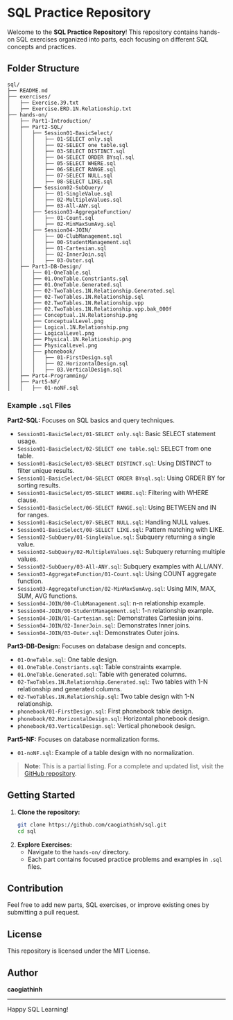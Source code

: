 # SQL Practice Repository

Welcome to the **SQL Practice Repository**! This repository contains hands-on SQL exercises organized into parts, each focusing on different SQL concepts and practices.

## Folder Structure

```
sql/
├── README.md
├── exercises/
│   ├── Exercise.39.txt
│   ├── Exercise.ERD.1N.Relationship.txt
├── hands-on/
│   ├── Part1-Introduction/
│   ├── Part2-SQL/
│   │   ├── Session01-BasicSelect/
│   │   │   ├── 01-SELECT only.sql
│   │   │   ├── 02-SELECT one table.sql
│   │   │   ├── 03-SELECT DISTINCT.sql
│   │   │   ├── 04-SELECT ORDER BYsql.sql
│   │   │   ├── 05-SELECT WHERE.sql
│   │   │   ├── 06-SELECT RANGE.sql
│   │   │   ├── 07-SELECT NULL.sql
│   │   │   ├── 08-SELECT LIKE.sql
│   │   ├── Session02-SubQuery/
│   │   │   ├── 01-SingleValue.sql
│   │   │   ├── 02-MultipleValues.sql
│   │   │   ├── 03-All-ANY.sql
│   │   ├── Session03-AggregateFunction/
│   │   │   ├── 01-Count.sql
│   │   │   ├── 02-MinMaxSumAvg.sql
│   │   ├── Session04-JOIN/
│   │   │   ├── 00-ClubManagement.sql
│   │   │   ├── 00-StudentManagement.sql
│   │   │   ├── 01-Cartesian.sql
│   │   │   ├── 02-InnerJoin.sql
│   │   │   ├── 03-Outer.sql
│   ├── Part3-DB-Design/
│   │   ├── 01-OneTable.sql
│   │   ├── 01.OneTable.Constriants.sql
│   │   ├── 01.OneTable.Generated.sql
│   │   ├── 02-TwoTables.1N.Relationship.Generated.sql
│   │   ├── 02-TwoTables.1N.Relationship.sql
│   │   ├── 02.TwoTables.1N.Relationship.vpp
│   │   ├── 02.TwoTables.1N.Relationship.vpp.bak_000f
│   │   ├── Conceptual.1N.Relationship.png
│   │   ├── ConceptualLevel.png
│   │   ├── Logical.1N.Relationship.png
│   │   ├── LogicalLevel.png
│   │   ├── Physical.1N.Relationship.png
│   │   ├── PhysicalLevel.png
│   │   ├── phonebook/
│   │   │   ├── 01-FirstDesign.sql
│   │   │   ├── 02.HorizontalDesign.sql
│   │   │   ├── 03.VerticalDesign.sql
│   ├── Part4-Programming/
│   ├── Part5-NF/
│   │   ├── 01-noNF.sql
```

### Example `.sql` Files

**Part2-SQL:** Focuses on SQL basics and query techniques.
- `Session01-BasicSelect/01-SELECT only.sql`: Basic SELECT statement usage.
- `Session01-BasicSelect/02-SELECT one table.sql`: SELECT from one table.
- `Session01-BasicSelect/03-SELECT DISTINCT.sql`: Using DISTINCT to filter unique results.
- `Session01-BasicSelect/04-SELECT ORDER BYsql.sql`: Using ORDER BY for sorting results.
- `Session01-BasicSelect/05-SELECT WHERE.sql`: Filtering with WHERE clause.
- `Session01-BasicSelect/06-SELECT RANGE.sql`: Using BETWEEN and IN for ranges.
- `Session01-BasicSelect/07-SELECT NULL.sql`: Handling NULL values.
- `Session01-BasicSelect/08-SELECT LIKE.sql`: Pattern matching with LIKE.
- `Session02-SubQuery/01-SingleValue.sql`: Subquery returning a single value.
- `Session02-SubQuery/02-MultipleValues.sql`: Subquery returning multiple values.
- `Session02-SubQuery/03-All-ANY.sql`: Subquery examples with ALL/ANY.
- `Session03-AggregateFunction/01-Count.sql`: Using COUNT aggregate function.
- `Session03-AggregateFunction/02-MinMaxSumAvg.sql`: Using MIN, MAX, SUM, AVG functions.
- `Session04-JOIN/00-ClubManagement.sql`: n-n relationship example.
- `Session04-JOIN/00-StudentManagement.sql`: 1-n relationship example.
- `Session04-JOIN/01-Cartesian.sql`: Demonstrates Cartesian joins.
- `Session04-JOIN/02-InnerJoin.sql`: Demonstrates Inner joins.
- `Session04-JOIN/03-Outer.sql`: Demonstrates Outer joins.

**Part3-DB-Design:** Focuses on database design and concepts.
- `01-OneTable.sql`: One table design.
- `01.OneTable.Constriants.sql`: Table constraints example.
- `01.OneTable.Generated.sql`: Table with generated columns.
- `02-TwoTables.1N.Relationship.Generated.sql`: Two tables with 1-N relationship and generated columns.
- `02-TwoTables.1N.Relationship.sql`: Two table design with 1-N relationship.
- `phonebook/01-FirstDesign.sql`: First phonebook table design.
- `phonebook/02.HorizontalDesign.sql`: Horizontal phonebook design.
- `phonebook/03.VerticalDesign.sql`: Vertical phonebook design.

**Part5-NF:** Focuses on database normalization forms.
- `01-noNF.sql`: Example of a table design with no normalization.

> **Note:** This is a partial listing. For a complete and updated list, visit the [GitHub repository](https://github.com/caogiathinh/sql).

## Getting Started

1. **Clone the repository:**
   ```bash
   git clone https://github.com/caogiathinh/sql.git
   cd sql
   ```
2. **Explore Exercises:**
   - Navigate to the `hands-on/` directory.
   - Each part contains focused practice problems and examples in `.sql` files.

## Contribution

Feel free to add new parts, SQL exercises, or improve existing ones by submitting a pull request.

## License

This repository is licensed under the MIT License.

## Author

**caogiathinh**

---

Happy SQL Learning!

